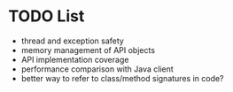 # TODO List

* thread and exception safety
* memory management of API objects
* API implementation coverage
* performance comparison with Java client
* better way to refer to class/method signatures in code?
